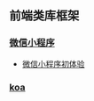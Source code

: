 ## 前端类库框架

### [微信小程序](./wechat-mini-program/)
* [微信小程序初体验](./wechat-mini-program/first-blood.md)

### [koa](./Frame/Koa)